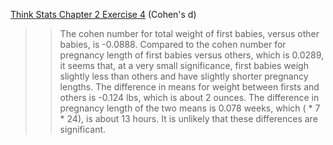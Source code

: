 [Think Stats Chapter 2 Exercise 4](http://greenteapress.com/thinkstats2/html/thinkstats2003.html#toc24) (Cohen's d)

>> The cohen number for total weight of first babies, versus other babies, is -0.0888.  Compared to the cohen number for pregnancy length of first babies versus others, which is 0.0289, it seems that, at a very small significance, first babies weigh slightly less than others and have slightly shorter pregnancy lengths. The difference in means for weight between firsts and others is -0.124 lbs, which is about 2 ounces.  The difference in pregnancy length of the two means is 0.078 weeks, which ( * 7 * 24), is about 13 hours.  It is unlikely that these differences are significant.
